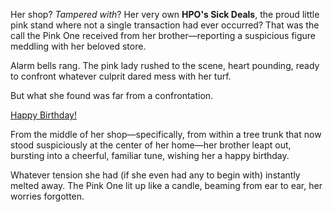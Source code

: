 <!-- title: Birthday Girl -->

Her shop? *Tampered with*? Her very own **HPO's Sick Deals**, the proud little pink stand where not a single transaction had ever occurred? That was the call the Pink One received from her brother—reporting a suspicious figure meddling with her beloved store. 

Alarm bells rang. The pink lady rushed to the scene, heart pounding, ready to confront whatever culprit dared mess with her turf.

But what she found was far from a confrontation.

[Happy Birthday!](#embed:https://www.youtube.com/live/EKjcWfEGsB0?si=s8GiS__Q7mOaFuB_&t=436)

From the middle of her shop—specifically, from within a tree trunk that now stood suspiciously at the center of her home—her brother leapt out, bursting into a cheerful, familiar tune, wishing her a happy birthday.

Whatever tension she had (if she even had any to begin with) instantly melted away. The Pink One lit up like a candle, beaming from ear to ear, her worries forgotten.